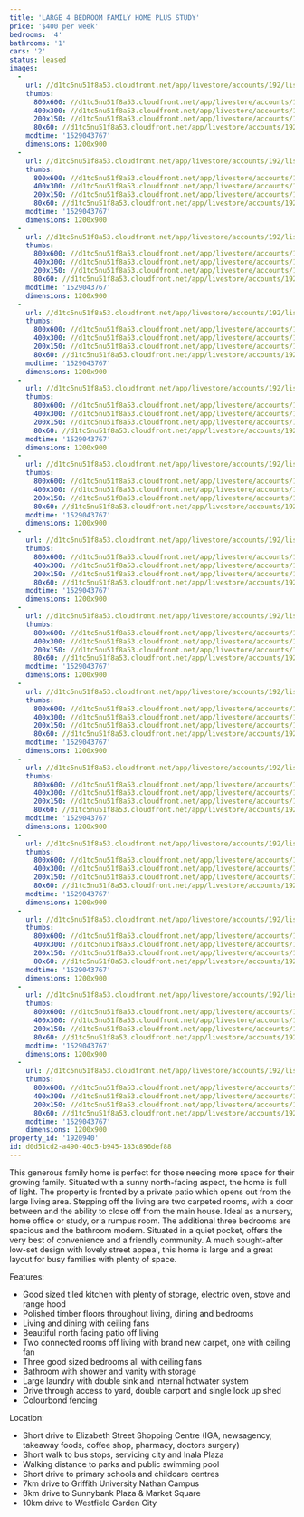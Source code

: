 ```yaml
---
title: 'LARGE 4 BEDROOM FAMILY HOME PLUS STUDY'
price: '$400 per week'
bedrooms: '4'
bathrooms: '1'
cars: '2'
status: leased
images:
  -
    url: //d1tc5nu51f8a53.cloudfront.net/app/livestore/accounts/192/listings/1534120/images/Forgan-7-Front-Dayne_6810327882_20180615042119.jpg
    thumbs:
      800x600: //d1tc5nu51f8a53.cloudfront.net/app/livestore/accounts/192/listings/1534120/images/Forgan-7-Front-Dayne_6810327882_20180615042119_800x600.jpg
      400x300: //d1tc5nu51f8a53.cloudfront.net/app/livestore/accounts/192/listings/1534120/images/Forgan-7-Front-Dayne_6810327882_20180615042119_400x300.jpg
      200x150: //d1tc5nu51f8a53.cloudfront.net/app/livestore/accounts/192/listings/1534120/images/Forgan-7-Front-Dayne_6810327882_20180615042119_200x150.jpg
      80x60: //d1tc5nu51f8a53.cloudfront.net/app/livestore/accounts/192/listings/1534120/images/Forgan-7-Front-Dayne_6810327882_20180615042119_80x60.jpg
    modtime: '1529043767'
    dimensions: 1200x900
  -
    url: //d1tc5nu51f8a53.cloudfront.net/app/livestore/accounts/192/listings/1534120/images/Forgan-7-Verandah-Da_2015974006_20180615042126.jpg
    thumbs:
      800x600: //d1tc5nu51f8a53.cloudfront.net/app/livestore/accounts/192/listings/1534120/images/Forgan-7-Verandah-Da_2015974006_20180615042126_800x600.jpg
      400x300: //d1tc5nu51f8a53.cloudfront.net/app/livestore/accounts/192/listings/1534120/images/Forgan-7-Verandah-Da_2015974006_20180615042126_400x300.jpg
      200x150: //d1tc5nu51f8a53.cloudfront.net/app/livestore/accounts/192/listings/1534120/images/Forgan-7-Verandah-Da_2015974006_20180615042126_200x150.jpg
      80x60: //d1tc5nu51f8a53.cloudfront.net/app/livestore/accounts/192/listings/1534120/images/Forgan-7-Verandah-Da_2015974006_20180615042126_80x60.jpg
    modtime: '1529043767'
    dimensions: 1200x900
  -
    url: //d1tc5nu51f8a53.cloudfront.net/app/livestore/accounts/192/listings/1534120/images/Forgan-7-Living-Dayn_9301406508_20180615042133.jpg
    thumbs:
      800x600: //d1tc5nu51f8a53.cloudfront.net/app/livestore/accounts/192/listings/1534120/images/Forgan-7-Living-Dayn_9301406508_20180615042133_800x600.jpg
      400x300: //d1tc5nu51f8a53.cloudfront.net/app/livestore/accounts/192/listings/1534120/images/Forgan-7-Living-Dayn_9301406508_20180615042133_400x300.jpg
      200x150: //d1tc5nu51f8a53.cloudfront.net/app/livestore/accounts/192/listings/1534120/images/Forgan-7-Living-Dayn_9301406508_20180615042133_200x150.jpg
      80x60: //d1tc5nu51f8a53.cloudfront.net/app/livestore/accounts/192/listings/1534120/images/Forgan-7-Living-Dayn_9301406508_20180615042133_80x60.jpg
    modtime: '1529043767'
    dimensions: 1200x900
  -
    url: //d1tc5nu51f8a53.cloudfront.net/app/livestore/accounts/192/listings/1534120/images/Forgan-7-Living2-Day_4075667382_20180615042133.jpg
    thumbs:
      800x600: //d1tc5nu51f8a53.cloudfront.net/app/livestore/accounts/192/listings/1534120/images/Forgan-7-Living2-Day_4075667382_20180615042133_800x600.jpg
      400x300: //d1tc5nu51f8a53.cloudfront.net/app/livestore/accounts/192/listings/1534120/images/Forgan-7-Living2-Day_4075667382_20180615042133_400x300.jpg
      200x150: //d1tc5nu51f8a53.cloudfront.net/app/livestore/accounts/192/listings/1534120/images/Forgan-7-Living2-Day_4075667382_20180615042133_200x150.jpg
      80x60: //d1tc5nu51f8a53.cloudfront.net/app/livestore/accounts/192/listings/1534120/images/Forgan-7-Living2-Day_4075667382_20180615042133_80x60.jpg
    modtime: '1529043767'
    dimensions: 1200x900
  -
    url: //d1tc5nu51f8a53.cloudfront.net/app/livestore/accounts/192/listings/1534120/images/Forgan-7-Bed1-Daynes_6581000277_20180615042142.jpg
    thumbs:
      800x600: //d1tc5nu51f8a53.cloudfront.net/app/livestore/accounts/192/listings/1534120/images/Forgan-7-Bed1-Daynes_6581000277_20180615042142_800x600.jpg
      400x300: //d1tc5nu51f8a53.cloudfront.net/app/livestore/accounts/192/listings/1534120/images/Forgan-7-Bed1-Daynes_6581000277_20180615042142_400x300.jpg
      200x150: //d1tc5nu51f8a53.cloudfront.net/app/livestore/accounts/192/listings/1534120/images/Forgan-7-Bed1-Daynes_6581000277_20180615042142_200x150.jpg
      80x60: //d1tc5nu51f8a53.cloudfront.net/app/livestore/accounts/192/listings/1534120/images/Forgan-7-Bed1-Daynes_6581000277_20180615042142_80x60.jpg
    modtime: '1529043767'
    dimensions: 1200x900
  -
    url: //d1tc5nu51f8a53.cloudfront.net/app/livestore/accounts/192/listings/1534120/images/Forgan-7-Living3-Day_7094711549_20180615042129.jpg
    thumbs:
      800x600: //d1tc5nu51f8a53.cloudfront.net/app/livestore/accounts/192/listings/1534120/images/Forgan-7-Living3-Day_7094711549_20180615042129_800x600.jpg
      400x300: //d1tc5nu51f8a53.cloudfront.net/app/livestore/accounts/192/listings/1534120/images/Forgan-7-Living3-Day_7094711549_20180615042129_400x300.jpg
      200x150: //d1tc5nu51f8a53.cloudfront.net/app/livestore/accounts/192/listings/1534120/images/Forgan-7-Living3-Day_7094711549_20180615042129_200x150.jpg
      80x60: //d1tc5nu51f8a53.cloudfront.net/app/livestore/accounts/192/listings/1534120/images/Forgan-7-Living3-Day_7094711549_20180615042129_80x60.jpg
    modtime: '1529043767'
    dimensions: 1200x900
  -
    url: //d1tc5nu51f8a53.cloudfront.net/app/livestore/accounts/192/listings/1534120/images/Forgan-7-Bed2-Daynes_7560505869_20180615042142.jpg
    thumbs:
      800x600: //d1tc5nu51f8a53.cloudfront.net/app/livestore/accounts/192/listings/1534120/images/Forgan-7-Bed2-Daynes_7560505869_20180615042142_800x600.jpg
      400x300: //d1tc5nu51f8a53.cloudfront.net/app/livestore/accounts/192/listings/1534120/images/Forgan-7-Bed2-Daynes_7560505869_20180615042142_400x300.jpg
      200x150: //d1tc5nu51f8a53.cloudfront.net/app/livestore/accounts/192/listings/1534120/images/Forgan-7-Bed2-Daynes_7560505869_20180615042142_200x150.jpg
      80x60: //d1tc5nu51f8a53.cloudfront.net/app/livestore/accounts/192/listings/1534120/images/Forgan-7-Bed2-Daynes_7560505869_20180615042142_80x60.jpg
    modtime: '1529043767'
    dimensions: 1200x900
  -
    url: //d1tc5nu51f8a53.cloudfront.net/app/livestore/accounts/192/listings/1534120/images/Forgan-7-Bed3-Daynes_1093037078_20180615042138.jpg
    thumbs:
      800x600: //d1tc5nu51f8a53.cloudfront.net/app/livestore/accounts/192/listings/1534120/images/Forgan-7-Bed3-Daynes_1093037078_20180615042138_800x600.jpg
      400x300: //d1tc5nu51f8a53.cloudfront.net/app/livestore/accounts/192/listings/1534120/images/Forgan-7-Bed3-Daynes_1093037078_20180615042138_400x300.jpg
      200x150: //d1tc5nu51f8a53.cloudfront.net/app/livestore/accounts/192/listings/1534120/images/Forgan-7-Bed3-Daynes_1093037078_20180615042138_200x150.jpg
      80x60: //d1tc5nu51f8a53.cloudfront.net/app/livestore/accounts/192/listings/1534120/images/Forgan-7-Bed3-Daynes_1093037078_20180615042138_80x60.jpg
    modtime: '1529043767'
    dimensions: 1200x900
  -
    url: //d1tc5nu51f8a53.cloudfront.net/app/livestore/accounts/192/listings/1534120/images/Forgan-7-Kitchen-Day_2978810688_20180615042130.jpg
    thumbs:
      800x600: //d1tc5nu51f8a53.cloudfront.net/app/livestore/accounts/192/listings/1534120/images/Forgan-7-Kitchen-Day_2978810688_20180615042130_800x600.jpg
      400x300: //d1tc5nu51f8a53.cloudfront.net/app/livestore/accounts/192/listings/1534120/images/Forgan-7-Kitchen-Day_2978810688_20180615042130_400x300.jpg
      200x150: //d1tc5nu51f8a53.cloudfront.net/app/livestore/accounts/192/listings/1534120/images/Forgan-7-Kitchen-Day_2978810688_20180615042130_200x150.jpg
      80x60: //d1tc5nu51f8a53.cloudfront.net/app/livestore/accounts/192/listings/1534120/images/Forgan-7-Kitchen-Day_2978810688_20180615042130_80x60.jpg
    modtime: '1529043767'
    dimensions: 1200x900
  -
    url: //d1tc5nu51f8a53.cloudfront.net/app/livestore/accounts/192/listings/1534120/images/Forgan-7-Bathroom-Da_7036690230_20180615042127.jpg
    thumbs:
      800x600: //d1tc5nu51f8a53.cloudfront.net/app/livestore/accounts/192/listings/1534120/images/Forgan-7-Bathroom-Da_7036690230_20180615042127_800x600.jpg
      400x300: //d1tc5nu51f8a53.cloudfront.net/app/livestore/accounts/192/listings/1534120/images/Forgan-7-Bathroom-Da_7036690230_20180615042127_400x300.jpg
      200x150: //d1tc5nu51f8a53.cloudfront.net/app/livestore/accounts/192/listings/1534120/images/Forgan-7-Bathroom-Da_7036690230_20180615042127_200x150.jpg
      80x60: //d1tc5nu51f8a53.cloudfront.net/app/livestore/accounts/192/listings/1534120/images/Forgan-7-Bathroom-Da_7036690230_20180615042127_80x60.jpg
    modtime: '1529043767'
    dimensions: 1200x900
  -
    url: //d1tc5nu51f8a53.cloudfront.net/app/livestore/accounts/192/listings/1534120/images/Forgan-7-Study-Dayne_1735510720_20180615042135.jpg
    thumbs:
      800x600: //d1tc5nu51f8a53.cloudfront.net/app/livestore/accounts/192/listings/1534120/images/Forgan-7-Study-Dayne_1735510720_20180615042135_800x600.jpg
      400x300: //d1tc5nu51f8a53.cloudfront.net/app/livestore/accounts/192/listings/1534120/images/Forgan-7-Study-Dayne_1735510720_20180615042135_400x300.jpg
      200x150: //d1tc5nu51f8a53.cloudfront.net/app/livestore/accounts/192/listings/1534120/images/Forgan-7-Study-Dayne_1735510720_20180615042135_200x150.jpg
      80x60: //d1tc5nu51f8a53.cloudfront.net/app/livestore/accounts/192/listings/1534120/images/Forgan-7-Study-Dayne_1735510720_20180615042135_80x60.jpg
    modtime: '1529043767'
    dimensions: 1200x900
  -
    url: //d1tc5nu51f8a53.cloudfront.net/app/livestore/accounts/192/listings/1534120/images/Forgan-7-Bed4-Daynes_6950793243_20180615042137.jpg
    thumbs:
      800x600: //d1tc5nu51f8a53.cloudfront.net/app/livestore/accounts/192/listings/1534120/images/Forgan-7-Bed4-Daynes_6950793243_20180615042137_800x600.jpg
      400x300: //d1tc5nu51f8a53.cloudfront.net/app/livestore/accounts/192/listings/1534120/images/Forgan-7-Bed4-Daynes_6950793243_20180615042137_400x300.jpg
      200x150: //d1tc5nu51f8a53.cloudfront.net/app/livestore/accounts/192/listings/1534120/images/Forgan-7-Bed4-Daynes_6950793243_20180615042137_200x150.jpg
      80x60: //d1tc5nu51f8a53.cloudfront.net/app/livestore/accounts/192/listings/1534120/images/Forgan-7-Bed4-Daynes_6950793243_20180615042137_80x60.jpg
    modtime: '1529043767'
    dimensions: 1200x900
  -
    url: //d1tc5nu51f8a53.cloudfront.net/app/livestore/accounts/192/listings/1534120/images/Forgan-7-Backyard2-D_9031820450_20180615042121.jpg
    thumbs:
      800x600: //d1tc5nu51f8a53.cloudfront.net/app/livestore/accounts/192/listings/1534120/images/Forgan-7-Backyard2-D_9031820450_20180615042121_800x600.jpg
      400x300: //d1tc5nu51f8a53.cloudfront.net/app/livestore/accounts/192/listings/1534120/images/Forgan-7-Backyard2-D_9031820450_20180615042121_400x300.jpg
      200x150: //d1tc5nu51f8a53.cloudfront.net/app/livestore/accounts/192/listings/1534120/images/Forgan-7-Backyard2-D_9031820450_20180615042121_200x150.jpg
      80x60: //d1tc5nu51f8a53.cloudfront.net/app/livestore/accounts/192/listings/1534120/images/Forgan-7-Backyard2-D_9031820450_20180615042121_80x60.jpg
    modtime: '1529043767'
    dimensions: 1200x900
  -
    url: //d1tc5nu51f8a53.cloudfront.net/app/livestore/accounts/192/listings/1534120/images/Forgan-7-Backyard-Da_60382951_20180615042125.jpg
    thumbs:
      800x600: //d1tc5nu51f8a53.cloudfront.net/app/livestore/accounts/192/listings/1534120/images/Forgan-7-Backyard-Da_60382951_20180615042125_800x600.jpg
      400x300: //d1tc5nu51f8a53.cloudfront.net/app/livestore/accounts/192/listings/1534120/images/Forgan-7-Backyard-Da_60382951_20180615042125_400x300.jpg
      200x150: //d1tc5nu51f8a53.cloudfront.net/app/livestore/accounts/192/listings/1534120/images/Forgan-7-Backyard-Da_60382951_20180615042125_200x150.jpg
      80x60: //d1tc5nu51f8a53.cloudfront.net/app/livestore/accounts/192/listings/1534120/images/Forgan-7-Backyard-Da_60382951_20180615042125_80x60.jpg
    modtime: '1529043767'
    dimensions: 1200x900
property_id: '1920940'
id: d0d51cd2-a490-46c5-b945-183c896def88
---
```

This generous family home is perfect for those needing more space for their growing family. Situated with a sunny north-facing aspect, the home is full of light. The property is fronted by a private patio which opens out from the large living area. Stepping off the living are two carpeted rooms, with a door between and the ability to close off from the main house. Ideal as a nursery, home office or study, or a rumpus room. The additional three bedrooms are spacious and the bathroom modern. Situated in a quiet pocket, offers the very best of convenience and a friendly community. A much sought-after low-set design with lovely street appeal, this home is large and a great layout for busy families with plenty of space. 

Features:

*  Good sized tiled kitchen with plenty of storage, electric oven, stove and range hood
*  Polished timber floors throughout living, dining and bedrooms
*  Living and dining with ceiling fans
*  Beautiful north facing patio off living
*  Two connected rooms off living with brand new carpet, one with ceiling fan
*  Three good sized bedrooms all with ceiling fans
*  Bathroom with shower and vanity with storage
*  Large laundry with double sink and internal hotwater system
*  Drive through access to yard, double carport and single lock up shed
*  Colourbond fencing

Location:

*  Short drive to Elizabeth Street Shopping Centre (IGA, newsagency, takeaway foods, coffee shop, pharmacy, doctors surgery)
*  Short walk to bus stops, servicing city and Inala Plaza
*  Walking distance to parks and public swimming pool
*  Short drive to primary schools and childcare centres
*  7km drive to Griffith University Nathan Campus
*  8km drive to Sunnybank Plaza & Market Square
*  10km drive to Westfield Garden City